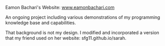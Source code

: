 Eamon Bachari's Website: www.eamonbachari.com

An ongoing project including various demonstrations of my programming knowledge base and capabilities.

That background is not my design. I modified and incorporated a version that my friend used on her website: sfg11.github.io/sarah.
